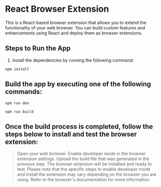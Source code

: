 # React Browser Extension

This is a React-based browser extension that allows you to extend the functionality of your web browser. You can build custom features and enhancements using React and deploy them as browser extensions.

## Steps to Run the App

1. Install the dependencies by running the following command:

```shell
npm install
```

## Build the app by executing one of the following commands:

```shell
npm run dev 
```

```shell
npm run build 
```


## Once the build process is completed, follow the steps below to install and test the browser extension:
> Open your web browser.
> Enable developer mode in the browser extension settings.
> Upload the build file that was generated in the previous step.
> The browser extension will be installed and ready to test.
> Please note that the specific steps to enable developer mode and install the extension may vary depending on the browser you are using. Refer to the browser's documentation for more information.